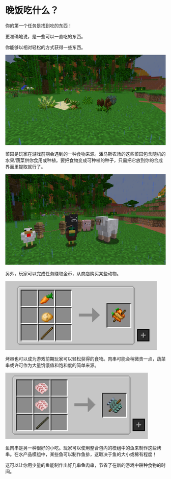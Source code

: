 # 晚饭吃什么？

你的第一个任务是找到吃的东西！

更准确地说，是一些可以一直吃的东西。

你能够以相对轻松的方式获得一些东西。

![不同类型的菜园](gardens.png)

菜园是玩家在游戏前期会遇到的一种食物来源。潘马斯农场的这些菜园包含随机的水果/蔬菜供你食用或种植。要把食物变成可种植的种子，只需把它放到你的合成界面里提取就行了。

![可在商店购买的动物](meatsources.png)

另外，玩家可以完成任务赚取金币，从商店购买某些动物。

![作为一种简单的食物来源，烤串能快速填满玩家的胃。](veggieskewer.png)

烤串也可以成为游戏前期玩家可以轻松获得的食物。肉串可能会稍微贵一点，蔬菜串或许可作为大量饥饿值和饱和度的简单来源。

![鱼肉串也很容易获得，因为潘马斯农场和水产品有助于玩家在短时间内获得很多鱼！](fishskewer.png)

鱼肉串是另一种很好的小吃。玩家可以使用整合包内的模组中的鱼来制作这些烤串。在水产品模组中，某些鱼可以制作鱼排，这取决于鱼的大小或稀有程度！

这可以让你用少量的鱼能制作出好几串鱼肉串，节省了在新的游戏中耕种食物的时间。